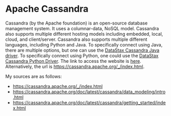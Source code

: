 # Apache Cassandra

Cassandra (by the Apache foundation) is an open-source database management system. 
It uses a columnar-data, NoSQL model.
Cassandra also supports multiple different hosting models including embedded, local, cloud, and client/server.
Cassandra also supports multiple different languages, including Python and Java.
To specifically connect using Java, there are multiple options, but one can use the [DataStax Cassandra Java driver](https://github.com/datastax/java-driver).
To specifically connect using Python, one could use the [DataStax Cassandra Python Driver](https://github.com/datastax/python-driver).
The link to access the website is [here](https://cassandra.apache.org/_/index.html). Alternatively, the url is https://cassandra.apache.org/_/index.html.

My sources are as follows:
- https://cassandra.apache.org/_/index.html
- https://cassandra.apache.org/doc/latest/cassandra/data_modeling/intro.html
- https://cassandra.apache.org/doc/latest/cassandra/getting_started/index.html
